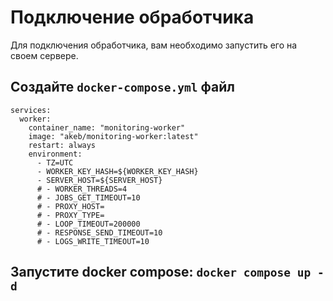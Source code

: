 Подключение обработчика
=======================

Для подключения обработчика, вам необходимо запустить его на своем сервере.

Создайте `docker-compose.yml` файл
----------------------------------

    services:
      worker:
        container_name: "monitoring-worker"
        image: "akeb/monitoring-worker:latest"
        restart: always
        environment:
          - TZ=UTC
          - WORKER_KEY_HASH=${WORKER_KEY_HASH}
          - SERVER_HOST=${SERVER_HOST}
          # - WORKER_THREADS=4
          # - JOBS_GET_TIMEOUT=10
          # - PROXY_HOST=
          # - PROXY_TYPE=
          # - LOOP_TIMEOUT=200000
          # - RESPONSE_SEND_TIMEOUT=10
          # - LOGS_WRITE_TIMEOUT=10

Запустите docker compose: `docker compose up -d`
----------------------------------
